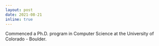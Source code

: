 ```yaml
---
layout: post
date: 2021-08-21
inline: true
---
```


Commenced a Ph.D. program in Computer Science at the University of Colorado - Boulder. 